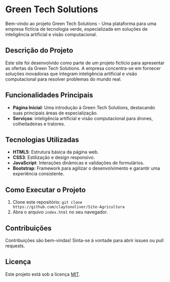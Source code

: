 # Green Tech Solutions

Bem-vindo ao projeto Green Tech Solutions - Uma plataforma para uma empresa fictícia de tecnologia verde, especializada em soluções de inteligência artificial e visão computacional.

## Descrição do Projeto

Este site foi desenvolvido como parte de um projeto fictício para apresentar as ofertas da Green Tech Solutions. A empresa concentra-se em fornecer soluções inovadoras que integram inteligência artificial e visão computacional para resolver problemas do mundo real.

## Funcionalidades Principais

- **Página Inicial**: Uma introdução à Green Tech Solutions, destacando suas principais áreas de especialização.
- **Serviços**: inteligência artificial e visão computacional para drones, colheitadeiras e tratores.

## Tecnologias Utilizadas

- **HTML5**: Estrutura básica da página web.
- **CSS3**: Estilização e design responsivo.
- **JavaScript**: Interações dinâmicas e validações de formulários.
- **Bootstrap**: Framework para agilizar o desenvolvimento e garantir uma experiência consistente.

## Como Executar o Projeto

1. Clone este repositório: `git clone https://github.com/claytonoliver/Site-Agricultura`
2. Abra o arquivo `index.html` no seu navegador.

## Contribuições

Contribuições são bem-vindas! Sinta-se à vontade para abrir issues ou pull requests.

## Licença

Este projeto está sob a licença [MIT](LICENSE).

